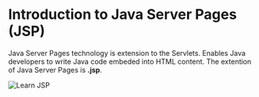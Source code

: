 # Introduction to Java Server Pages (JSP)
Java Server Pages technology is extension to the Servlets. Enables Java developers to write Java code embeded into HTML content. 
The extention of Java Server Pages is **.jsp**.

![Learn JSP](https://docs.google.com/drawings/d/1FbcCOEYyJEOO0BD9aMvAS0ZNCV3tuZQQb6tA5ZOXTYs/export/png)
